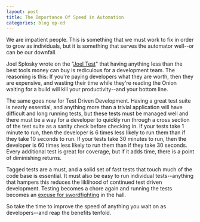 ```yaml
---
layout: post
title: The Importance Of Speed in Automation
categories: blog op-ed
---
```

We are impatient people.  This is something that we must work to fix in order to grow as individuals, but it is something that serves the automator well--or can be our downfall.

Joel Splosky wrote on the "<a href="http://www.joelonsoftware.com/articles/fog0000000043.html">Joel Test</a>" that having anything less than the best tools money can buy is rediculous for a development team.  The reasoning is this:  If you're paying developers what they are worth, then they are expensive, and wasting their time while they're reading the Onion waiting for a build will kill your productivity--and your bottom line.

The same goes now for Test Driven Development.  Having a great test suite is nearly essential, and anything more than a trivial application will have difficult and long running tests, but these tests must be managed well and there must be a way for a developer to quickly run through a cross section of the test suite as a sanity check before checking in.  If your tests take 1 minute to run, then the developer is 6 times less likely to run them than if they take 10 seconds to run.  If your tests take 30 minutes to run, then the developer is 60 times less likely to run them than if they take 30 seconds.  Every additional test is great for coverage, but if it adds time, there is a point of diminishing returns.

Tagged tests are a must, and a solid set of fast tests that touch much of the code base is essential.  It must also be easy to run individual tests--anything that hampers this reduces the liklihood of continued test driven development.  Testing becomes a chore again and running the tests becomes an <a href="http://xkcd.com/303/">excuse for swordfighting</a> in the hall.

So take the time to improve the speed of anything you wait on as developers--and reap the benefits tenfold. 

